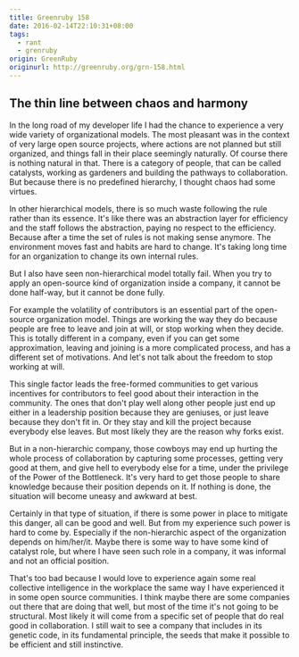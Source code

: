 ```yaml
---
title: Greenruby 158
date: 2016-02-14T22:10:31+08:00
tags:
  - rant
  - grenruby
origin: GreenRuby
originurl: http://greenruby.org/grn-158.html
---
```

## The thin line between chaos and harmony

In the long road of my developer life I had the chance to experience a very
wide variety of organizational models. The most pleasant was in the context of
very large open source projects, where actions are not planned but still
organized, and things fall in their place seemingly naturally. Of course there
is nothing natural in that. There is a category of people, that can be called
catalysts, working as gardeners and building the pathways to collaboration.
But because there is no predefined hierarchy, I thought chaos had some
virtues.

In other hierarchical models, there is so much waste following the rule rather
than its essence. It's like there was an abstraction layer for efficiency and
the staff follows the abstraction, paying no respect to the efficiency.
Because after a time the set of rules is not making sense anymore. The
environment moves fast and habits are hard to change. It's taking long time
for an organization to change its own internal rules.

But I also have seen non-hierarchical model totally fail. When you try to
apply an open-source kind of organization inside a company, it cannot be done
half-way, but it cannot be done fully.

For example the volatility of contributors is an essential part of the
open-source organization model. Things are working the way they do because
people are free to leave and join at will, or stop working when they decide.
This is totally different in a company, even if you can get some
approximation, leaving and joining is a more complicated process, and has a
different set of motivations. And let's not talk about the freedom to stop
working at will.

This single factor leads the free-formed communities to get various incentives
for contributors to feel good about their interaction in the community. The
ones that don't play well along other people just end up either in a
leadership position because they are geniuses, or just leave because they
don't fit in. Or they stay and kill the project because everybody else leaves.
But most likely they are the reason why forks exist.

But in a non-hierarchic company, those cowboys may end up hurting the whole
process of collaboration by capturing some processes, getting very good at
them, and give hell to everybody else for a time, under the privilege of the
Power of the Bottleneck. It's very hard to get those people to share knowledge
because their position depends on it. If nothing is done, the situation will
become uneasy and awkward at best.

Certainly in that type of situation, if there is some power in place to
mitigate this danger, all can be good and well. But from my experience such
power is hard to come by. Especially if the non-hierarchic aspect of the
organization depends on him/her/it. Maybe there is some way to have some kind
of catalyst role, but where I have seen such role in a company, it was
informal and not an official position.

That's too bad because I would love to experience again some real collective
intelligence in the workplace the same way I have experienced it in some open
source communities. I think maybe there are some companies out there that are
doing that well, but most of the time it's not going to be structural. Most
likely it will come from a specific set of people that do real good in
collaboration. I still wait to see a company that includes in its genetic
code, in its fundamental principle, the seeds that make it possible to be
efficient and still instinctive.
